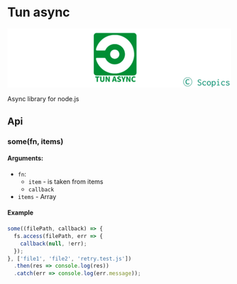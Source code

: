# Tun async

![Logo](https://raw.githubusercontent.com/MaksGovor/Images/master/Voting-system/Logolib.png)

Async library for node.js

## Api

### some(fn, items)

#### Arguments:
* `fn`:
    * `item` - is taken from items
    * `callback`
* `items` - Array

#### Example
```javascript
some((filePath, callback) => {
  fs.access(filePath, err => {
    callback(null, !err);
  });
}, ['file1', 'file2', 'retry.test.js'])
  .then(res => console.log(res))
  .catch(err => console.log(err.message));
```